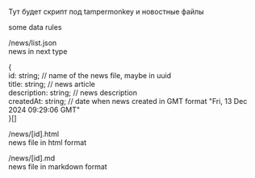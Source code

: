 Тут будет скрипт под tampermonkey и новостные файлы
  
some data rules  
  
/news/list.json  
  news in next type  
  
  {  
    id: string; // name of the news file, maybe in uuid  
    title: string; // news article  
    description: string; // news description  
    createdAt: string; // date when news created in GMT format "Fri, 13 Dec 2024 09:29:06 GMT"  
  }[]  
  
/news/[id].html  
  news file in html format  
  
/news/[id].md  
  news file in markdown format  
